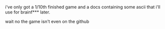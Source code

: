 i've only got a 1/10th finished game and a docs containing some ascii that i'll use for brainf*** later.

wait no the game isn't even on the github
